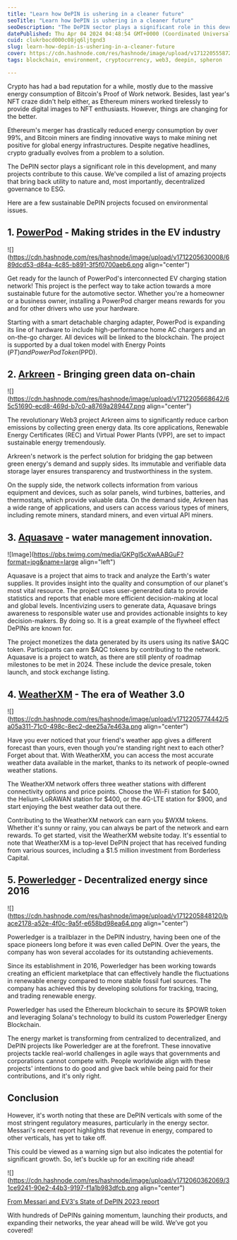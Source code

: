 ```yaml
---
title: "Learn how DePIN is ushering in a cleaner future"
seoTitle: "Learn how DePIN is ushering in a cleaner future"
seoDescription: "The DePIN sector plays a significant role in this development, and many projects contribute to this cause. We've compiled a list of unique projects that "
datePublished: Thu Apr 04 2024 04:48:54 GMT+0000 (Coordinated Universal Time)
cuid: clukrbocd000c08jq6ljtgnd3
slug: learn-how-depin-is-ushering-in-a-cleaner-future
cover: https://cdn.hashnode.com/res/hashnode/image/upload/v1712205558725/477a7d7a-8960-4765-920a-42f68e372905.png
tags: blockchain, environment, cryptocurrency, web3, deepin, spheron

---
```


Crypto has had a bad reputation for a while, mostly due to the massive energy consumption of Bitcoin's Proof of Work network. Besides, last year's NFT craze didn't help either, as Ethereum miners worked tirelessly to provide digital images to NFT enthusiasts. However, things are changing for the better.

Ethereum's merger has drastically reduced energy consumption by over 99%, and Bitcoin miners are finding innovative ways to make mining net positive for global energy infrastructures. Despite negative headlines, crypto gradually evolves from a problem to a solution.

The DePIN sector plays a significant role in this development, and many projects contribute to this cause. We've compiled a list of amazing projects that bring back utility to nature and, most importantly, decentralized governance to ESG.

Here are a few sustainable DePIN projects focused on environmental issues.

## 1\. [PowerPod](https://www.powerpod.pro/) - Making strides in the EV industry

![](https://cdn.hashnode.com/res/hashnode/image/upload/v1712205630008/689dcd53-d84a-4c85-b891-3f5f0700aeb6.png align="center")

Get ready for the launch of PowerPod's interconnected EV charging station network! This project is the perfect way to take action towards a more sustainable future for the automotive sector. Whether you're a homeowner or a business owner, installing a PowerPod charger means rewards for you and for other drivers who use your hardware.

Starting with a smart detachable charging adapter, PowerPod is expanding its line of hardware to include high-performance home AC chargers and an on-the-go charger. All devices will be linked to the blockchain. The project is supported by a dual token model with Energy Points ($PT) and PowerPod Token ($PPD).

## 2\. [Arkreen](https://arkreen.com/) - Bringing green data on-chain

![](https://cdn.hashnode.com/res/hashnode/image/upload/v1712205668642/65c51690-ecd8-469d-b7c0-a8769a289447.png align="center")

The revolutionary Web3 project Arkreen aims to significantly reduce carbon emissions by collecting green energy data. Its core applications, Renewable Energy Certificates (REC) and Virtual Power Plants (VPP), are set to impact sustainable energy tremendously.

Arkreen's network is the perfect solution for bridging the gap between green energy's demand and supply sides. Its immutable and verifiable data storage layer ensures transparency and trustworthiness in the system.

On the supply side, the network collects information from various equipment and devices, such as solar panels, wind turbines, batteries, and thermostats, which provide valuable data. On the demand side, Arkreen has a wide range of applications, and users can access various types of miners, including remote miners, standard miners, and even virtual API miners.

## 3\. [Aquasave](https://aquasave.io/) - water management innovation.

![Image](https://pbs.twimg.com/media/GKPgI5cXwAABGuF?format=jpg&name=large align="left")

Aquasave is a project that aims to track and analyze the Earth's water supplies. It provides insight into the quality and consumption of our planet's most vital resource. The project uses user-generated data to provide statistics and reports that enable more efficient decision-making at local and global levels. Incentivizing users to generate data, Aquasave brings awareness to responsible water use and provides actionable insights to key decision-makers. By doing so. It is a great example of the flywheel effect DePINs are known for.

The project monetizes the data generated by its users using its native $AQC token. Participants can earn $AQC tokens by contributing to the network. Aquasave is a project to watch, as there are still plenty of roadmap milestones to be met in 2024. These include the device presale, token launch, and stock exchange listing.

## 4\. [WeatherXM](https://weatherxm.com/) - The era of Weather 3.0

![](https://cdn.hashnode.com/res/hashnode/image/upload/v1712205774442/5a05a311-71c0-498c-8ec2-dee25a7e463a.png align="center")

Have you ever noticed that your friend's weather app gives a different forecast than yours, even though you're standing right next to each other? Forget about that. With WeatherXM, you can access the most accurate weather data available in the market, thanks to its network of people-owned weather stations.

The WeatherXM network offers three weather stations with different connectivity options and price points. Choose the Wi-Fi station for $400, the Helium-LoRAWAN station for $400, or the 4G-LTE station for $900, and start enjoying the best weather data out there.

Contributing to the WeatherXM network can earn you $WXM tokens. Whether it's sunny or rainy, you can always be part of the network and earn rewards. To get started, visit the WeatherXM website today. It's essential to note that WeatherXM is a top-level DePIN project that has received funding from various sources, including a $1.5 million investment from Borderless Capital.

## 5\. [Powerledger](https://www.powerledger.io/) - Decentralized energy since 2016

![](https://cdn.hashnode.com/res/hashnode/image/upload/v1712205848120/bace2178-a52e-4f0c-9a5f-e658bd98ea64.png align="center")

Powerledger is a trailblazer in the DePIN industry, having been one of the space pioneers long before it was even called DePIN. Over the years, the company has won several accolades for its outstanding achievements.

Since its establishment in 2016, Powerledger has been working towards creating an efficient marketplace that can effectively handle the fluctuations in renewable energy compared to more stable fossil fuel sources. The company has achieved this by developing solutions for tracking, tracing, and trading renewable energy.

Powerledger has used the Ethereum blockchain to secure its $POWR token and leveraging Solana's technology to build its custom Powerledger Energy Blockchain.

The energy market is transforming from centralized to decentralized, and DePIN projects like Powerledger are at the forefront. These innovative projects tackle real-world challenges in agile ways that governments and corporations cannot compete with. People worldwide align with these projects' intentions to do good and give back while being paid for their contributions, and it's only right.

## Conclusion

However, it's worth noting that these are DePIN verticals with some of the most stringent regulatory measures, particularly in the energy sector. Messari's recent report highlights that revenue in energy, compared to other verticals, has yet to take off.

This could be viewed as a warning sign but also indicates the potential for significant growth. So, let's buckle up for an exciting ride ahead!

![](https://cdn.hashnode.com/res/hashnode/image/upload/v1712060362069/31ce9241-90e2-44b3-9197-f1a1b983dfcb.png align="center")

[From Messari and EV3's State of DePIN 2023 report](https://messari.io/report-pdf/f125632168e9a04e016fe43bc551f412389eda4f.pdf)

With hundreds of DePINs gaining momentum, launching their products, and expanding their networks, the year ahead will be wild. We’ve got you covered!
